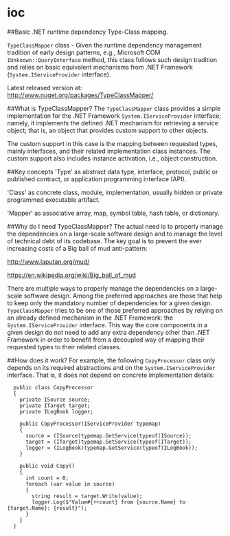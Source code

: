 # ioc
##Basic .NET runtime dependency Type-Class mapping.

`TypeClassMapper` class - Given the runtime dependency management tradition of early design patterns, e.g., Microsoft COM `IUnknown::QueryInterface` method, this class follows such design tradition and relies on basic equivalent mechanisms from .NET Framework (`System.IServiceProvider` interface).

Latest released version at: http://www.nuget.org/packages/TypeClassMapper/

##What is TypeClassMapper?
The `TypeClassMapper` class provides a simple implementation for the .NET Framework `System.IServiceProvider` interface; namely, it implements the defined .NET mechanism for retrieving a service object; that is, an object that provides custom support to other objects.

The custom support in this case is the mapping between requested types, mainly interfaces, and their related implementation class instances. The custom support also includes instance activation, i.e., object construction.

##Key concepts
'Type' as abstract data type, interface, protocol, public or published contract, or application programming interface (API).

'Class' as concrete class, module, implementation, usually hidden or private programmed executable artifact.

'Mapper' as associative array, map, symbol table, hash table, or dictionary.

##Why do I need TypeClassMapper?
The actual need is to properly manage the dependencies on a large-scale software design and to manage the level of technical debt of its codebase. The key goal is to prevent the ever increasing costs of a Big ball of mud anti-pattern:

http://www.laputan.org/mud/

https://en.wikipedia.org/wiki/Big_ball_of_mud

There are multiple ways to properly manage the dependencies on a large-scale software design. Among the preferred approaches are those that help to keep only the mandatory number of dependencies for a given design. `TypeClassMapper` tries to be one of those preferred approaches by relying on an already defined mechanism in the .NET Framework: the `System.IServiceProvider` interface. This way the core components in a given design do not need to add any extra dependency other than .NET Framework in order to benefit from a decoupled way of mapping their requested types to their related classes.

##How does it work?
For example, the following `CopyProcessor` class only depends on its required abstractions and on the `System.IServiceProvider` interface. That is, it does not depend on concrete implementation details:

```
  public class CopyProcessor
  {
    private ISource source;
    private ITarget target;
    private ILogBook logger;

    public CopyProcessor(IServiceProvider typemap)
    {
      source = (ISource)typemap.GetService(typeof(ISource));
      target = (ITarget)typemap.GetService(typeof(ITarget));
      logger = (ILogBook)typemap.GetService(typeof(ILogBook));
    }

    public void Copy()
    {
      int count = 0;
      foreach (var value in source)
      {
        string result = target.Write(value);
        logger.Log($"Value#{++count} from {source.Name} to {target.Name}: {result}");
      }
    }
  }
```